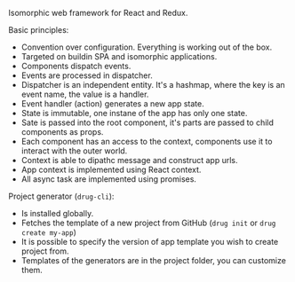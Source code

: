 Isomorphic web framework for React and Redux.

Basic principles:
- Convention over configuration. Everything is working out of the box.
- Targeted on buildin SPA and isomorphic applications.
- Components dispatch events.
- Events are processed in dispatcher.
- Dispatcher is an independent entity. It's a hashmap, where the key is an event name, the value is a handler. 
- Event handler (action) generates a new app state.
- State is immutable, one instane of the app has only one state.
- Sate is passed into the root component, it's parts are passed to child components as props.
- Each component has an access to the context, components use it to interact with the outer world.
- Context is able to dipathc message and construct app urls.
- App context is implemented using React context. 
- All async task are implemented using promises.

Project generator (`drug-cli`):
- Is installed globally.
- Fetches the template of a new project from GitHub (`drug init` or `drug create my-app`) 
- It is possible to specify the version of app template you wish to create project from.
- Templates of the generators are in the project folder, you can customize them.

